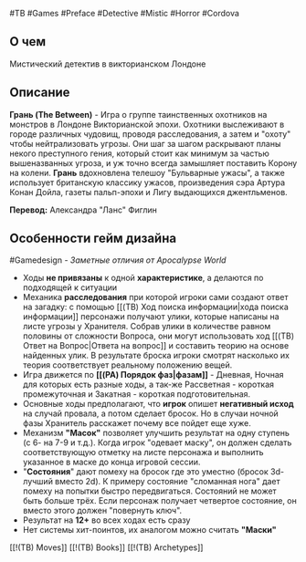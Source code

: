 #TB  #Games #Preface #Detective #Mistic #Horror #Cordova 

## О чем
Мистический детектив в викторианском Лондоне

## Описание
**Грань (The Between)**  - Игра о группе таинственных охотников на монстров в Лондоне Викторианской эпохи. Охотники выслеживают в городе различных чудовищ, проводя расследования, а затем и "охоту" чтобы нейтрализовать угрозы. Они шаг за шагом раскрывают планы некого преступного гения, который стоит как минимум за частью вышеназванных угроза, и уж точно всегда замышляет поставить Корону на колени. 
**Грань** вдохновлена телешоу "Бульварные ужасы", а также использует британскую классику ужасов, произведения сэра Артура Конан Дойла, газеты пальп-эпохи и Лигу выдающихся джентльменов.

**Перевод:** Александра "Ланс" Фиглин

## Особенности гейм дизайна
#Gamedesign *- Заметные отличия от Apocalypse World*

- Ходы **не привязаны** к одной **характеристике**, а делаются по подходящей к ситуации
- Механика **расследования** при которой игроки сами создают ответ на загадку: с помощью  [[(TB) Ход поиска информации|хода поиска информации]] персонажи получают улики, которые написаны на листе угрозы у Хранителя. Собрав улики в количестве равном половины от сложности Вопроса, они могут использовать ход [[(TB) Ответ на Вопрос|Ответа на вопрос]] и составить теорию на основе найденных улик. В результате броска игроки смотрят насколько их теория соответствует реальному положению вещей.
- Игра движется по **[[(PA) Порядок фаз|фазам]]** - Дневная, Ночная для которых есть разные ходы, а так-же Рассветная - короткая промежуточная и Закатная - короткая подготовительная.
- Основные ходы предполагают, что **игрок** опишет **негативный исход** на случай провала, а потом сделает бросок. Но в случаи ночной фазы Хранитель расскажет почему все пойдет еще хуже.
- Механизм **"Масок"** позволяет улучшить результат на одну ступень (с 6- на 7-9 и т.д.). Когда игрок "одевает маску", он должен сделать соответствующую отметку на листе персонажа и выполнить указанное в маске до конца игровой сессии. 
- "**Состояния**" дают помеху на бросок где это уместно (бросок 3d-лучший вместо 2d). К примеру состояние "сломанная нога" дает помеху на попытки быстро передвигаться. Состояний не может быть больше трёх. Если персонаж получает четвертое состояние, он вместо этого должен "повернуть ключ".
- Результат на **12+** во всех ходах есть сразу
- Нет системы хит-поинтов, их аналогом можно считать **"Маски"**


[[!(TB) Moves]]
[[!(TB) Books]]
[[!(TB) Archetypes]]